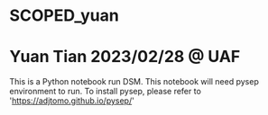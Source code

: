# SCOPED_yuan
# Yuan Tian 2023/02/28 @ UAF
This is a Python notebook run DSM. This notebook will need pysep environment to run. 
To install pysep, please refer to 'https://adjtomo.github.io/pysep/'
